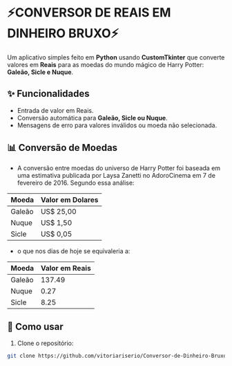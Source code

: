 # ⚡CONVERSOR DE REAIS EM DINHEIRO BRUXO⚡

Um aplicativo simples feito em **Python** usando **CustomTkinter** que converte valores em **Reais** para as moedas do mundo mágico de Harry Potter: **Galeão, Sicle e Nuque**. 

## ✨ Funcionalidades 
- Entrada de valor em Reais.
- Conversão automática para **Galeão, Sicle ou Nuque**.
- Mensagens de erro para valores inválidos ou moeda não selecionada.

## 📊 Conversão de Moedas

- A conversão entre moedas do universo de Harry Potter foi baseada em uma estimativa publicada por Laysa Zanetti no AdoroCinema em 7 de fevereiro de 2016. Segundo essa análise:

| Moeda   | Valor em Dolares |
|---------|------------------|
| Galeão  | US$ 25,00        |
| Nuque   | US$ 1,50         |
| Sicle   | US$ 0,05         |

- o que nos dias de hoje se equivaleria a:

| Moeda   | Valor em Reais |
|---------|----------------|
| Galeão  | 137.49         |
| Nuque   | 0.27           |
| Sicle   | 8.25           |

## 🚀 Como usar

1. Clone o repositório:
```bash
git clone https://github.com/vitoriariserio/Conversor-de-Dinheiro-Bruxo-para-Reais
